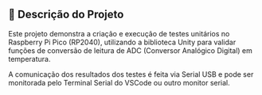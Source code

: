 ## 📝 Descrição do Projeto
Este projeto demonstra a criação e execução de testes unitários no Raspberry Pi Pico (RP2040), utilizando a biblioteca Unity para validar funções de conversão de leitura de ADC (Conversor Analógico Digital) em temperatura.

A comunicação dos resultados dos testes é feita via Serial USB e pode ser monitorada pelo Terminal Serial do VSCode ou outro monitor serial.
